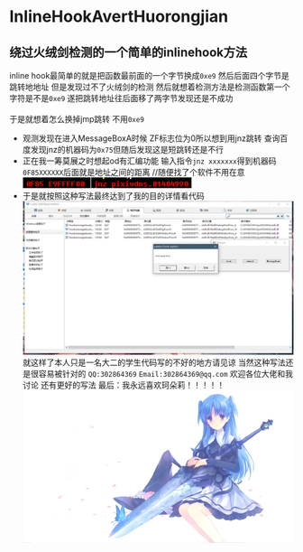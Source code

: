 # InlineHookAvertHuorongjian
绕过火绒剑检测的一个简单的inlinehook方法
---
inline hook最简单的就是把函数最前面的一个字节换成`0xe9` 然后后面四个字节是跳转地地址
但是发现过不了火绒剑的检测
然后就想着检测方法是检测函数第一个字符是不是`0xe9` 遂把跳转地址往后面移了两字节发现还是不成功
<br>
<br>于是就想着怎么换掉jmp跳转 不用`0xe9`
* 观测发现在进入MessageBoxA时候 ZF标志位为0所以想到用jnz跳转
查询百度发现jnz的机器码为`0x75`但随后发现这是短跳转还是不行
* 正在我一筹莫展之时想起od有汇编功能 输入指令`jnz xxxxxxx`得到机器码 `0F85XXXXXX`后面就是地址之间的距离 //随便找了个软件不用在意
<br>![Image text](https://raw.githubusercontent.com/asmjmp0/InlineHookAvertHuorongjian/master/1.png)
* 于是就按照这种写法最终达到了我的目的详情看代码
<br>![Image text](https://raw.githubusercontent.com/asmjmp0/InlineHookAvertHuorongjian/master/2.png)
<br>就这样了本人只是一名大二的学生代码写的不好的地方请见谅 当然这种写法还是很容易被针对的
`QQ:302864369` `Email:302864369@qq.com`
欢迎各位大佬和我讨论 还有更好的写法
最后：我永远喜欢珂朵莉！！！！！
<br>![Image text](https://raw.githubusercontent.com/asmjmp0/InlineHookAvertHuorongjian/master/3.jpg)
